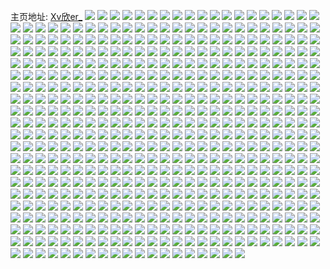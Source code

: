 主页地址: [Xv欣er_](https://weibo.com/u/5417536662) 
![](https://wx4.sinaimg.cn/mw2000/005UDqLAly1h9nakhay60j31mj261u0x.jpg) 
![](https://wx4.sinaimg.cn/mw2000/005UDqLAly1h9nakgw0pwj31mw26ju0x.jpg) 
![](https://wx4.sinaimg.cn/mw2000/005UDqLAly1h9nakhs668j31h81yz7wh.jpg) 
![](https://wx4.sinaimg.cn/mw2000/005UDqLAly1h9nakgdyyhj31ws2jq4qq.jpg) 
![](https://wx4.sinaimg.cn/mw2000/005UDqLAly1h9nakirjfij31wf2j8b29.jpg) 
![](https://wx4.sinaimg.cn/mw2000/005UDqLAly1h9nakidl4nj30iw0p60wn.jpg) 
![](https://wx4.sinaimg.cn/mw2000/005UDqLAly1h9nallwv9gj30wn17jwrw.jpg) 
![](https://wx4.sinaimg.cn/mw2000/005UDqLAly1h9nalmfv4bj32c03404qp.jpg) 
![](https://wx4.sinaimg.cn/mw2000/005UDqLAly1h9ikmwb78pj30sg16kzvl.jpg) 
![](https://wx4.sinaimg.cn/mw2000/005UDqLAly1h9ikmwiplij30sg16mqea.jpg) 
![](https://wx4.sinaimg.cn/mw2000/005UDqLAly1h9ikmxla92j30zc1dhdtv.jpg) 
![](https://wx4.sinaimg.cn/mw2000/005UDqLAly1h9ikmwsjtzj30v71au141.jpg) 
![](https://wx4.sinaimg.cn/mw2000/005UDqLAly1h9iknanncyj32c02xe4qq.jpg) 
![](https://wx4.sinaimg.cn/mw2000/005UDqLAly1h9ikmyz746j31zc2n4qv6.jpg) 
![](https://wx4.sinaimg.cn/mw2000/005UDqLAly1h9ikmzfeffj319p0zk7c8.jpg) 
![](https://wx4.sinaimg.cn/mw2000/005UDqLAly1h9ikn9tvjnj32c02u37wi.jpg) 
![](https://wx4.sinaimg.cn/mw2000/005UDqLAly1h9iknvyp1dj32c02r1x6q.jpg) 
![](https://wx4.sinaimg.cn/mw2000/005UDqLAly1h94oju312pj30u0140wma.jpg) 
![](https://wx4.sinaimg.cn/mw2000/005UDqLAly1h94ojua7zrj30u0140tgr.jpg) 
![](https://wx4.sinaimg.cn/mw2000/005UDqLAly1h94ojugwmlj30u01404c9.jpg) 
![](https://wx4.sinaimg.cn/mw2000/005UDqLAly1h94ojuw8buj30u014047d.jpg) 
![](https://wx4.sinaimg.cn/mw2000/005UDqLAly1h94ojuns0cj30u01407ce.jpg) 
![](https://wx4.sinaimg.cn/mw2000/005UDqLAly1h94ojtu86gj30u0140thk.jpg) 
![](https://wx4.sinaimg.cn/mw2000/005UDqLAly1h94ojvbhjgj30u0140wpn.jpg) 
![](https://wx4.sinaimg.cn/mw2000/005UDqLAly1h94ojvjtzij30u0122dr8.jpg) 
![](https://wx4.sinaimg.cn/mw2000/005UDqLAly1h94ojv2yjdj30u01407fe.jpg) 
![](https://wx4.sinaimg.cn/mw2000/005UDqLAly1h8s4g9uyu8j322r2ronpd.jpg) 
![](https://wx4.sinaimg.cn/mw2000/005UDqLAly1h8s4gh7cbfj32c0340qv5.jpg) 
![](https://wx4.sinaimg.cn/mw2000/005UDqLAly1h8s4gitttdj31tr2fphdt.jpg) 
![](https://wx4.sinaimg.cn/mw2000/005UDqLAly1h8s4g7m99yj32c0340kjl.jpg) 
![](https://wx4.sinaimg.cn/mw2000/005UDqLAly1h8s4gjqvesj31lp24ye81.jpg) 
![](https://wx4.sinaimg.cn/mw2000/005UDqLAly1h8s4gqisp0j32782r4x6p.jpg) 
![](https://wx4.sinaimg.cn/mw2000/005UDqLAly1h8s4gl3sz1j320p2oxu0x.jpg) 
![](https://wx4.sinaimg.cn/mw2000/005UDqLAly1h8s4gpluh4j32dc35snpf.jpg) 
![](https://wx4.sinaimg.cn/mw2000/005UDqLAly1h8s4gr9dxwj32c0340npd.jpg) 
![](https://wx4.sinaimg.cn/mw2000/005UDqLAly1h8pkuna73dj31ix218b29.jpg) 
![](https://wx4.sinaimg.cn/mw2000/005UDqLAly1h8pkuo4qjgj31mr26chdt.jpg) 
![](https://wx4.sinaimg.cn/mw2000/005UDqLAly1h8pkup0chwj31jd21te81.jpg) 
![](https://wx4.sinaimg.cn/mw2000/005UDqLAly1h8pkuqcqiaj322c2r4b2b.jpg) 
![](https://wx4.sinaimg.cn/mw2000/005UDqLAly1h8pkur1to6j31vv2ihnpd.jpg) 
![](https://wx4.sinaimg.cn/mw2000/005UDqLAly1h8pkut1ir8j31xu2l4hdt.jpg) 
![](https://wx4.sinaimg.cn/mw2000/005UDqLAly1h8pkurd4a2j30sg0sggov.jpg) 
![](https://wx4.sinaimg.cn/mw2000/005UDqLAly1h8pkus590hj32c02c0hdu.jpg) 
![](https://wx4.sinaimg.cn/mw2000/005UDqLAly1h8pkumk3y8j31i7209b29.jpg) 
![](https://wx4.sinaimg.cn/mw2000/005UDqLAly1h8mb500ii4j32c033zb2a.jpg) 
![](https://wx4.sinaimg.cn/mw2000/005UDqLAly1h8mb54ekzrj315l1jfe3a.jpg) 
![](https://wx4.sinaimg.cn/mw2000/005UDqLAly1h8mb4ywvt5j316z1lbniy.jpg) 
![](https://wx4.sinaimg.cn/mw2000/005UDqLAly1h8mb50whj6j31iw217hdu.jpg) 
![](https://wx4.sinaimg.cn/mw2000/005UDqLAly1h8mb5407ynj30uh14ngzy.jpg) 
![](https://wx4.sinaimg.cn/mw2000/005UDqLAly1h8mb5ge5u6j30rz11bn96.jpg) 
![](https://wx4.sinaimg.cn/mw2000/005UDqLAly1h8k06cszsij31o1282hdt.jpg) 
![](https://wx4.sinaimg.cn/mw2000/005UDqLAly1h8k06dhgaej31pr2adhdt.jpg) 
![](https://wx4.sinaimg.cn/mw2000/005UDqLAly1h8k06duo7lj310y1daasv.jpg) 
![](https://wx4.sinaimg.cn/mw2000/005UDqLAly1h8k06ejwnnj32c0340b2a.jpg) 
![](https://wx4.sinaimg.cn/mw2000/005UDqLAly1h8k06fdv3uj322i2rcu0y.jpg) 
![](https://wx4.sinaimg.cn/mw2000/005UDqLAly1h8k074hyawj32c03407wi.jpg) 
![](https://wx4.sinaimg.cn/mw2000/005UDqLAly1h8e3jfher2j31mt26eb29.jpg) 
![](https://wx4.sinaimg.cn/mw2000/005UDqLAly1h8e3jg4gsej31oz29a7wh.jpg) 
![](https://wx4.sinaimg.cn/mw2000/005UDqLAly1h8e3jgn0a8j31bo1rjtye.jpg) 
![](https://wx4.sinaimg.cn/mw2000/005UDqLAly1h8e3jhby8zj32c03407wi.jpg) 
![](https://wx4.sinaimg.cn/mw2000/005UDqLAly1h8e3je3jsuj32c02uakjm.jpg) 
![](https://wx4.sinaimg.cn/mw2000/005UDqLAly1h8e3jhyi8rj31pt2af4qp.jpg) 
![](https://wx4.sinaimg.cn/mw2000/005UDqLAly1h8e3jinyerj32c0340e82.jpg) 
![](https://wx4.sinaimg.cn/mw2000/005UDqLAly1h8e3jjpwqyj31in20v4qp.jpg) 
![](https://wx4.sinaimg.cn/mw2000/005UDqLAly1h8e3jkiozvj32ag1pu7wh.jpg) 
![](https://wx4.sinaimg.cn/mw2000/005UDqLAly1h89fvbsk9vj320u2p4b2a.jpg) 
![](https://wx4.sinaimg.cn/mw2000/005UDqLAly1h89fvd0mn3j325c2v4e82.jpg) 
![](https://wx4.sinaimg.cn/mw2000/005UDqLAly1h89fvdu0ysj32c0340kjm.jpg) 
![](https://wx4.sinaimg.cn/mw2000/005UDqLAly1h89fvf5dt6j32c0340npf.jpg) 
![](https://wx4.sinaimg.cn/mw2000/005UDqLAly1h89fvfrwvej31he1z77wh.jpg) 
![](https://wx4.sinaimg.cn/mw2000/005UDqLAly1h89fvg7p3mj31oq28zx0e.jpg) 
![](https://wx4.sinaimg.cn/mw2000/005UDqLAly1h89fvgp29nj31kf238e81.jpg) 
![](https://wx4.sinaimg.cn/mw2000/005UDqLAly1h89fvhepr6j31c71s91kx.jpg) 
![](https://wx4.sinaimg.cn/mw2000/005UDqLAly1h89fvatd6aj31sr2ec4qp.jpg) 
![](https://wx4.sinaimg.cn/mw2000/005UDqLAly1h8790me1erj31qw2buu0x.jpg) 
![](https://wx4.sinaimg.cn/mw2000/005UDqLAly1h8790pbyrjj31o4285qv5.jpg) 
![](https://wx4.sinaimg.cn/mw2000/005UDqLAly1h8790s5twmj31z72mxe81.jpg) 
![](https://wx4.sinaimg.cn/mw2000/005UDqLAly1h8790sh5nmj30sg0sgjyg.jpg) 
![](https://wx4.sinaimg.cn/mw2000/005UDqLAly1h8790j2qhcj31pk2a3e81.jpg) 
![](https://wx4.sinaimg.cn/mw2000/005UDqLAly1h8790u90grj32c0340e82.jpg) 
![](https://wx4.sinaimg.cn/mw2000/005UDqLAly1h8791klqdwj30tu13u7g4.jpg) 
![](https://wx4.sinaimg.cn/mw2000/005UDqLAly1h8790ta82gj32c03404qq.jpg) 
![](https://wx4.sinaimg.cn/mw2000/005UDqLAly1h8790vwycjj32c0340npd.jpg) 
![](https://wx4.sinaimg.cn/mw2000/005UDqLAly1h83p2ej8ioj31jd21ue81.jpg) 
![](https://wx4.sinaimg.cn/mw2000/005UDqLAly1h83p2fn2ugj31ny27ynpd.jpg) 
![](https://wx4.sinaimg.cn/mw2000/005UDqLAly1h83p2jzwl9j32c03404qr.jpg) 
![](https://wx4.sinaimg.cn/mw2000/005UDqLAly1h83p2cvmclj32c03407wj.jpg) 
![](https://wx4.sinaimg.cn/mw2000/005UDqLAly1h83p2g7blij317q1mcqqm.jpg) 
![](https://wx4.sinaimg.cn/mw2000/005UDqLAly1h83p2gup0mj320h2on1ky.jpg) 
![](https://wx4.sinaimg.cn/mw2000/005UDqLAly1h83p2le8ycj31g21xf4qp.jpg) 
![](https://wx4.sinaimg.cn/mw2000/005UDqLAly1h83p2m4vt9j32c0340u0x.jpg) 
![](https://wx4.sinaimg.cn/mw2000/005UDqLAly1h83p2nyec4j32c03401l0.jpg) 
![](https://wx4.sinaimg.cn/mw2000/005UDqLAly1h82h657jpuj31yo2m9qv5.jpg) 
![](https://wx4.sinaimg.cn/mw2000/005UDqLAly1h82h6688jfj31q82azqv5.jpg) 
![](https://wx4.sinaimg.cn/mw2000/005UDqLAly1h82h678ix6j32c0340b2b.jpg) 
![](https://wx4.sinaimg.cn/mw2000/005UDqLAly1h82h67x3s8j31ap1qa7vs.jpg) 
![](https://wx4.sinaimg.cn/mw2000/005UDqLAly1h82h69a64wj31bw1ru4qp.jpg) 
![](https://wx4.sinaimg.cn/mw2000/005UDqLAly1h82h68afwaj318x1nvdyn.jpg) 
![](https://wx4.sinaimg.cn/mw2000/005UDqLAly1h82h68qvwtj31ig20l7wh.jpg) 
![](https://wx4.sinaimg.cn/mw2000/005UDqLAly1h82h6493f8j31em1vhx24.jpg) 
![](https://wx4.sinaimg.cn/mw2000/005UDqLAly1h82h69sx07j31jg21y1kx.jpg) 
![](https://wx4.sinaimg.cn/mw2000/005UDqLAly1h82415o28ij32c0340hdz.jpg) 
![](https://wx4.sinaimg.cn/mw2000/005UDqLAly1h824138zqhj32c0340u12.jpg) 
![](https://wx4.sinaimg.cn/mw2000/005UDqLAly1h82417p63ej32c0340hdx.jpg) 
![](https://wx4.sinaimg.cn/mw2000/005UDqLAly1h81ej3w8ttj317q1mc4kz.jpg) 
![](https://wx4.sinaimg.cn/mw2000/005UDqLAly1h81ej5d9p1j30n00uoq66.jpg) 
![](https://wx4.sinaimg.cn/mw2000/005UDqLAly1h81ej4z799j31n226qnpd.jpg) 
![](https://wx4.sinaimg.cn/mw2000/005UDqLAly1h81ej5mtqgj30jq0qawij.jpg) 
![](https://wx4.sinaimg.cn/mw2000/005UDqLAly1h81ej3dvo7j31h41yu1jl.jpg) 
![](https://wx4.sinaimg.cn/mw2000/005UDqLAly1h81ejj7in7j32c0340x6q.jpg) 
![](https://wx4.sinaimg.cn/mw2000/005UDqLAly1h81ej5tsr3j30lf0w577o.jpg) 
![](https://wx4.sinaimg.cn/mw2000/005UDqLAly1h81ej6t3z0j327h27h4qp.jpg) 
![](https://wx4.sinaimg.cn/mw2000/005UDqLAly1h81ejjv7gdj30lb0sfn32.jpg) 
![](https://wx4.sinaimg.cn/mw2000/005UDqLAly1h7mbffokezj32c0340u0y.jpg) 
![](https://wx4.sinaimg.cn/mw2000/005UDqLAly1h7mbfhugadj32c0340u0y.jpg) 
![](https://wx4.sinaimg.cn/mw2000/005UDqLAly1h7mbfjyt85j32c0340u0y.jpg) 
![](https://wx4.sinaimg.cn/mw2000/005UDqLAly1h7mbfkhiv3j30sg1bztvm.jpg) 
![](https://wx4.sinaimg.cn/mw2000/005UDqLAly1h7mbfl8regj32c0340npe.jpg) 
![](https://wx4.sinaimg.cn/mw2000/005UDqLAly1h7mbfluayxj31sc2dse81.jpg) 
![](https://wx4.sinaimg.cn/mw2000/005UDqLAly1h7mbfmud7uj32c03404qr.jpg) 
![](https://wx4.sinaimg.cn/mw2000/005UDqLAly1h7mbfnjxpdj317r1mcqpa.jpg) 
![](https://wx4.sinaimg.cn/mw2000/005UDqLAly1h7mbfq8qk5j32c0340qv6.jpg) 
![](https://wx4.sinaimg.cn/mw2000/005UDqLAly1h7mbfdgzrxj321r2qcu0x.jpg) 
![](https://wx4.sinaimg.cn/mw2000/005UDqLAly1h7fdzu4cz9j30lc0sgq3q.jpg) 
![](https://wx4.sinaimg.cn/mw2000/005UDqLAly1h7fdzuehiwj30jf0t5gr8.jpg) 
![](https://wx4.sinaimg.cn/mw2000/005UDqLAly1h7fdzwwpu0j31751ljh8p.jpg) 
![](https://wx4.sinaimg.cn/mw2000/005UDqLAly1h7fdzxgdgij31t42eu7wh.jpg) 
![](https://wx4.sinaimg.cn/mw2000/005UDqLAly1h7fdzyue97j31dq1ub7wh.jpg) 
![](https://wx4.sinaimg.cn/mw2000/005UDqLAly1h7fdzv6gmzj31pb29r4qq.jpg) 
![](https://wx4.sinaimg.cn/mw2000/005UDqLAly1h7fdzwbldrj32c0340kjm.jpg) 
![](https://wx4.sinaimg.cn/mw2000/005UDqLAly1h7fdzy90zgj31d31thqv5.jpg) 
![](https://wx4.sinaimg.cn/mw2000/005UDqLAly1h7fdztg43ij31f91wchdt.jpg) 
![](https://wx4.sinaimg.cn/mw2000/005UDqLAly1h7buudhepkj32172pl4qr.jpg) 
![](https://wx4.sinaimg.cn/mw2000/005UDqLAly1h7buuf8veoj31y02ld1kz.jpg) 
![](https://wx4.sinaimg.cn/mw2000/005UDqLAly1h7buuaggawj31xq2kye82.jpg) 
![](https://wx4.sinaimg.cn/mw2000/005UDqLAly1h7buufx5i9j31if20ke81.jpg) 
![](https://wx4.sinaimg.cn/mw2000/005UDqLAly1h7buujs564j32542uthdw.jpg) 
![](https://wx4.sinaimg.cn/mw2000/005UDqLAly1h7buukzrrpj31rb2cfdvj.jpg) 
![](https://wx4.sinaimg.cn/mw2000/005UDqLAly1h766ntmypqj32422tfh86.jpg) 
![](https://wx4.sinaimg.cn/mw2000/005UDqLAly1h766nwz4ynj322c2r5nhz.jpg) 
![](https://wx4.sinaimg.cn/mw2000/005UDqLAly1h766nyr9hij32672w9npe.jpg) 
![](https://wx4.sinaimg.cn/mw2000/005UDqLAly1h766o01qrij325v2vuu0x.jpg) 
![](https://wx4.sinaimg.cn/mw2000/005UDqLAly1h766o35wz4j32c0340gz1.jpg) 
![](https://wx4.sinaimg.cn/mw2000/005UDqLAly1h766o6i2sij32682wakav.jpg) 
![](https://wx4.sinaimg.cn/mw2000/005UDqLAly1h766o9vi07j32c0340161.jpg) 
![](https://wx4.sinaimg.cn/mw2000/005UDqLAly1h766oazw3sj32c03401kz.jpg) 
![](https://wx4.sinaimg.cn/mw2000/005UDqLAly1h766nqsbvcj31za2n2e82.jpg) 
![](https://wx4.sinaimg.cn/mw2000/005UDqLAly1h766obvziuj320a2oeqv5.jpg) 
![](https://wx4.sinaimg.cn/mw2000/005UDqLAly1h73vg7hstnj323q2sz4qq.jpg) 
![](https://wx4.sinaimg.cn/mw2000/005UDqLAly1h73vg8iv3ij31tv2qtdpq.jpg) 
![](https://wx4.sinaimg.cn/mw2000/005UDqLAly1h73vga86ykj31p729lx6p.jpg) 
![](https://wx4.sinaimg.cn/mw2000/005UDqLAly1h73vgb53xlj32122pex6q.jpg) 
![](https://wx4.sinaimg.cn/mw2000/005UDqLAly1h73vg601edj32c0340qv6.jpg) 
![](https://wx4.sinaimg.cn/mw2000/005UDqLAly1h73vgcbxi8j32c0340hdv.jpg) 
![](https://wx4.sinaimg.cn/mw2000/005UDqLAly1h73vgdgft4j32382sbhdu.jpg) 
![](https://wx4.sinaimg.cn/mw2000/005UDqLAly1h73vgf8q78j31oa28ex6p.jpg) 
![](https://wx4.sinaimg.cn/mw2000/005UDqLAly1h73vggqox1j32c0340qv7.jpg) 
![](https://wx4.sinaimg.cn/mw2000/005UDqLAly1h70geckz8fj324m2u5qv6.jpg) 
![](https://wx4.sinaimg.cn/mw2000/005UDqLAly1h70ged0t7oj30px0ykq9x.jpg) 
![](https://wx4.sinaimg.cn/mw2000/005UDqLAly1h70gedhripj32422tfnpd.jpg) 
![](https://wx4.sinaimg.cn/mw2000/005UDqLAly1h70gefhh4aj31p229faim.jpg) 
![](https://wx4.sinaimg.cn/mw2000/005UDqLAly1h70gegdw1ej32c0340kjl.jpg) 
![](https://wx4.sinaimg.cn/mw2000/005UDqLAly1h70geaeagkj310b1cenhk.jpg) 
![](https://wx4.sinaimg.cn/mw2000/005UDqLAly1h70gehhs2kj31gb1xrgpw.jpg) 
![](https://wx4.sinaimg.cn/mw2000/005UDqLAly1h70geis1afj31oo28wtgo.jpg) 
![](https://wx4.sinaimg.cn/mw2000/005UDqLAly1h70giheq80j31p129db29.jpg) 
![](https://wx4.sinaimg.cn/mw2000/005UDqLAly1h6xriu6odqj31sc2dstes.jpg) 
![](https://wx4.sinaimg.cn/mw2000/005UDqLAly1h6xrixi6p8j31sc2dsx6p.jpg) 
![](https://wx4.sinaimg.cn/mw2000/005UDqLAly1h6xriqllzwj31uz2hbnpd.jpg) 
![](https://wx4.sinaimg.cn/mw2000/005UDqLAly1h6xriykmicj32c0340x6p.jpg) 
![](https://wx4.sinaimg.cn/mw2000/005UDqLAly1h6xrizplyhj32c03404qq.jpg) 
![](https://wx4.sinaimg.cn/mw2000/005UDqLAly1h6xrj0vu7aj32c03407wi.jpg) 
![](https://wx4.sinaimg.cn/mw2000/005UDqLAly1h6xrj2404cj31yj2m1x6p.jpg) 
![](https://wx4.sinaimg.cn/mw2000/005UDqLAly1h6xrj2w9i1j30n00uo3zq.jpg) 
![](https://wx4.sinaimg.cn/mw2000/005UDqLAly1h6xrj39ac7j30m50tjn35.jpg) 
![](https://wx4.sinaimg.cn/mw2000/005UDqLAly1h6we6l0ed2j31fa24zx6m.jpg) 
![](https://wx4.sinaimg.cn/mw2000/005UDqLAly1h6we6m82mxj326t2x2x6p.jpg) 
![](https://wx4.sinaimg.cn/mw2000/005UDqLAly1h6we6lqqk7j31ok28rqaa.jpg) 
![](https://wx4.sinaimg.cn/mw2000/005UDqLAly1h6we6kgsadj30m70tl75t.jpg) 
![](https://wx4.sinaimg.cn/mw2000/005UDqLAly1h6we6r8qjaj31za2n14qq.jpg) 
![](https://wx4.sinaimg.cn/mw2000/005UDqLAly1h6we6o630cj31lt253jyn.jpg) 
![](https://wx4.sinaimg.cn/mw2000/005UDqLAly1h6we6qov6bj31gs1yee81.jpg) 
![](https://wx4.sinaimg.cn/mw2000/005UDqLAly1h6we6rpt4vj30lc0sg47z.jpg) 
![](https://wx4.sinaimg.cn/mw2000/005UDqLAly1h6we6towpvj31ju22gb29.jpg) 
![](https://wx4.sinaimg.cn/mw2000/005UDqLAly1h6we6s8nvvj31nh27akjl.jpg) 
![](https://wx4.sinaimg.cn/mw2000/005UDqLAly1h6sb0r4tqgj31hb1z27wh.jpg) 
![](https://wx4.sinaimg.cn/mw2000/005UDqLAly1h6sb0oz4ooj31ny27xx6p.jpg) 
![](https://wx4.sinaimg.cn/mw2000/005UDqLAly1h6sb0rdkdgj30fs0l2wf6.jpg) 
![](https://wx4.sinaimg.cn/mw2000/005UDqLAly1h6sb1dmt9wj32c034048m.jpg) 
![](https://wx4.sinaimg.cn/mw2000/005UDqLAly1h6sb1e70h9j31tb2f3kjl.jpg) 
![](https://wx4.sinaimg.cn/mw2000/005UDqLAly1h6sb1ekyp6j30lc0sgafe.jpg) 
![](https://wx4.sinaimg.cn/mw2000/005UDqLAly1h6sb1bq1rvj31ur208qv5.jpg) 
![](https://wx4.sinaimg.cn/mw2000/005UDqLAly1h6sb1wbik0j324t2gax6p.jpg) 
![](https://wx4.sinaimg.cn/mw2000/005UDqLAly1h6sb23sa8xj31l724944u.jpg) 
![](https://wx4.sinaimg.cn/mw2000/005UDqLAly1h6qw4mxgsbj31o2282ah3.jpg) 
![](https://wx4.sinaimg.cn/mw2000/005UDqLAly1h6qw4m8d2jj31o0280102.jpg) 
![](https://wx4.sinaimg.cn/mw2000/005UDqLAly1h6qw4n7cvgj30mz0uoaho.jpg) 
![](https://wx4.sinaimg.cn/mw2000/005UDqLAly1h6qw4ntqoyj31m725lqv5.jpg) 
![](https://wx4.sinaimg.cn/mw2000/005UDqLAly1h6qw4oquinj31on28u4qq.jpg) 
![](https://wx4.sinaimg.cn/mw2000/005UDqLAly1h6qw4ph5ucj32c0340e82.jpg) 
![](https://wx4.sinaimg.cn/mw2000/005UDqLAly1h6qw4qxs9aj31x82kagrj.jpg) 
![](https://wx4.sinaimg.cn/mw2000/005UDqLAly1h6qw4s9rhpj32c03404qs.jpg) 
![](https://wx4.sinaimg.cn/mw2000/005UDqLAly1h6qw4tkfngj32c0340qv6.jpg) 
![](https://wx4.sinaimg.cn/mw2000/005UDqLAly1h6ovyb95bzj32c0340qv5.jpg) 
![](https://wx4.sinaimg.cn/mw2000/005UDqLAly1h6ovyamuamj32c0340qv5.jpg) 
![](https://wx4.sinaimg.cn/mw2000/005UDqLAly1h6ovybrvgxj317b1lrk9q.jpg) 
![](https://wx4.sinaimg.cn/mw2000/005UDqLAly1h6ovycdw3gj318j1ne4h7.jpg) 
![](https://wx4.sinaimg.cn/mw2000/005UDqLAly1h6ovyd6dr4j320j2oqnpe.jpg) 
![](https://wx4.sinaimg.cn/mw2000/005UDqLAly1h6ovydqvguj31jf21w1kx.jpg) 
![](https://wx4.sinaimg.cn/mw2000/005UDqLAly1h6ovyed3m8j31xz2lc4qq.jpg) 
![](https://wx4.sinaimg.cn/mw2000/005UDqLAly1h6ovyfgnvqj324o2u7hdu.jpg) 
![](https://wx4.sinaimg.cn/mw2000/005UDqLAly1h6ovygfveej31yo2m8hdu.jpg) 
![](https://wx4.sinaimg.cn/mw2000/005UDqLAly1h6ovyhm7uvj31ol28tqv5.jpg) 
![](https://wx4.sinaimg.cn/mw2000/005UDqLAly1h6ovyicf0vj31x42k6x6p.jpg) 
![](https://wx4.sinaimg.cn/mw2000/005UDqLAly1h6k7re8ig2j31ne277npd.jpg) 
![](https://wx4.sinaimg.cn/mw2000/005UDqLAly1h6k7rfdgpij31jn226b29.jpg) 
![](https://wx4.sinaimg.cn/mw2000/005UDqLAly1h6k7rfs6zxj31aj1q14hs.jpg) 
![](https://wx4.sinaimg.cn/mw2000/005UDqLAly1h6k7rg5oclj31ka230b29.jpg) 
![](https://wx4.sinaimg.cn/mw2000/005UDqLAly1h6k7rh14zpj31xv2l6qv6.jpg) 
![](https://wx4.sinaimg.cn/mw2000/005UDqLAly1h6k7rhzy1hj32c033z7wi.jpg) 
![](https://wx4.sinaimg.cn/mw2000/005UDqLAly1h6k7rj12t4j32c03407wi.jpg) 
![](https://wx4.sinaimg.cn/mw2000/005UDqLAly1h6k7rcked1j32c0340u0z.jpg) 
![](https://wx4.sinaimg.cn/mw2000/005UDqLAly1h6k7rk0l10j317r1mcb29.jpg) 
![](https://wx4.sinaimg.cn/mw2000/005UDqLAly1h6j6wsu8p0j30yc22cmzy.jpg) 
![](https://wx4.sinaimg.cn/mw2000/005UDqLAly1h6j6ws3c7dj30v91vojsj.jpg) 
![](https://wx4.sinaimg.cn/mw2000/005UDqLAly1h6j6wtrqpqj30v91vo10g.jpg) 
![](https://wx4.sinaimg.cn/mw2000/005UDqLAly1h6j6wuel23j30v91votaz.jpg) 
![](https://wx4.sinaimg.cn/mw2000/005UDqLAly1h6im2kia88j31g4268kjl.jpg) 
![](https://wx4.sinaimg.cn/mw2000/005UDqLAly1h6im2lik5yj31f924xqa1.jpg) 
![](https://wx4.sinaimg.cn/mw2000/005UDqLAly1h6im2m803vj32c02c0npe.jpg) 
![](https://wx4.sinaimg.cn/mw2000/005UDqLAly1h6im2mym2dj32c02c04qq.jpg) 
![](https://wx4.sinaimg.cn/mw2000/005UDqLAly1h6im2psxmzj327j27jx6q.jpg) 
![](https://wx4.sinaimg.cn/mw2000/005UDqLAly1h6im47fdhrj30zc1b40ux.jpg) 
![](https://wx4.sinaimg.cn/mw2000/005UDqLAly1h6im46wci0j30wf178taw.jpg) 
![](https://wx4.sinaimg.cn/mw2000/005UDqLAly1h6im4vo18jj328a28aqv5.jpg) 
![](https://wx4.sinaimg.cn/mw2000/005UDqLAly1h6im4w8rrpj30zy0zyk65.jpg) 
![](https://wx4.sinaimg.cn/mw2000/005UDqLAly1h5d0m6upcjj31lb24f7wh.jpg) 
![](https://wx4.sinaimg.cn/mw2000/005UDqLAly1h5d0m7g40xj31in20v4qp.jpg) 
![](https://wx4.sinaimg.cn/mw2000/005UDqLAly1h5d0m7z45fj31p029cb29.jpg) 
![](https://wx4.sinaimg.cn/mw2000/005UDqLAly1h5d0m6a9cvj31fv1x6noa.jpg) 
![](https://wx4.sinaimg.cn/mw2000/005UDqLAly1h4w55i8q2gj31dp2ge1kx.jpg) 
![](https://wx4.sinaimg.cn/mw2000/005UDqLAly1h4w55iochvj319u29j1hr.jpg) 
![](https://wx4.sinaimg.cn/mw2000/005UDqLAly1h4w55k393pj32c0340b2a.jpg) 
![](https://wx4.sinaimg.cn/mw2000/005UDqLAly1h4w55hp368j32c0340qv5.jpg) 
![](https://wx4.sinaimg.cn/mw2000/005UDqLAly1h4w55lzdigj31b42bs1kx.jpg) 
![](https://wx4.sinaimg.cn/mw2000/005UDqLAly1h4w55mzpq9j325m2vhnpd.jpg) 
![](https://wx4.sinaimg.cn/mw2000/005UDqLAly1h4w55q2v8dj32c0340u0x.jpg) 
![](https://wx4.sinaimg.cn/mw2000/005UDqLAly1h4w55rf302j31651k71cc.jpg) 
![](https://wx4.sinaimg.cn/mw2000/005UDqLAly1h4w55sb0rvj31851muamt.jpg) 
![](https://wx4.sinaimg.cn/mw2000/005UDqLAly1h4sjrg8jmzj32c02c0e82.jpg) 
![](https://wx4.sinaimg.cn/mw2000/005UDqLAly1h4sjswwws5j30oa0sgwkb.jpg) 
![](https://wx4.sinaimg.cn/mw2000/005UDqLAly1h4rci2r1erj31ri2na4qr.jpg) 
![](https://wx4.sinaimg.cn/mw2000/005UDqLAly1h4rci031pqj32c0340hdv.jpg) 
![](https://wx4.sinaimg.cn/mw2000/005UDqLAly1h4rci3h6kaj31h627rnpd.jpg) 
![](https://wx4.sinaimg.cn/mw2000/005UDqLAly1h4rci4gbj6j31k92ceu0x.jpg) 
![](https://wx4.sinaimg.cn/mw2000/005UDqLAly1h4rci5bwxnj31r52mqhdu.jpg) 
![](https://wx4.sinaimg.cn/mw2000/005UDqLAly1h4rci8or0lj31s035sqv7.jpg) 
![](https://wx4.sinaimg.cn/mw2000/005UDqLAly1h4rci9xk70j32c0340hdu.jpg) 
![](https://wx4.sinaimg.cn/mw2000/005UDqLAly1h4rcjtd6d4j322z2rynpd.jpg) 
![](https://wx4.sinaimg.cn/mw2000/005UDqLAly1h4rcjtx9o4j31r02mih8z.jpg) 
![](https://wx4.sinaimg.cn/mw2000/005UDqLAly1h4ffmgip4jj32bz3401ky.jpg) 
![](https://wx4.sinaimg.cn/mw2000/005UDqLAly1h4ffmkvxajj326a2we4qq.jpg) 
![](https://wx4.sinaimg.cn/mw2000/005UDqLAly1h4ffmn4fudj31sc2dsb2a.jpg) 
![](https://wx4.sinaimg.cn/mw2000/005UDqLAly1h4ffmzttpbj32c0340u0y.jpg) 
![](https://wx4.sinaimg.cn/mw2000/005UDqLAly1h4ffn5rc24j32282qz1ky.jpg) 
![](https://wx4.sinaimg.cn/mw2000/005UDqLAly1h4ffna3tlpj31dq1ub1kx.jpg) 
![](https://wx4.sinaimg.cn/mw2000/005UDqLAly1h4ffnb5mjbj32152pjqv5.jpg) 
![](https://wx4.sinaimg.cn/mw2000/005UDqLAly1h4ffnfmrdij32c0340x6r.jpg) 
![](https://wx4.sinaimg.cn/mw2000/005UDqLAly1h4ffngxfhxj32c0340b2a.jpg) 
![](https://wx4.sinaimg.cn/mw2000/005UDqLAly1h4ffnilnoqj32c03404qq.jpg) 
![](https://wx4.sinaimg.cn/mw2000/005UDqLAly1h4ffnjqm63j31bd2c87wh.jpg) 
![](https://wx4.sinaimg.cn/mw2000/005UDqLAly1h46hjhl40lj31y22lfnpd.jpg) 
![](https://wx4.sinaimg.cn/mw2000/005UDqLAly1h46hjiaj4nj32ae31wx6p.jpg) 
![](https://wx4.sinaimg.cn/mw2000/005UDqLAly1h46hjj2cg3j31tu2frhdt.jpg) 
![](https://wx4.sinaimg.cn/mw2000/005UDqLAly1h46hjjp18mj31x32k2b29.jpg) 
![](https://wx4.sinaimg.cn/mw2000/005UDqLAly1h46hjgw064j31t42eu4qp.jpg) 
![](https://wx4.sinaimg.cn/mw2000/005UDqLAly1h46hjk2wg6j30u01407ea.jpg) 
![](https://wx4.sinaimg.cn/mw2000/005UDqLAly1h3rsm0j30uj325k2vfkjl.jpg) 
![](https://wx4.sinaimg.cn/mw2000/005UDqLAly1h3rsm3hu55j329830anpd.jpg) 
![](https://wx4.sinaimg.cn/mw2000/005UDqLAly1h3rsm4g6vhj30mz0undnh.jpg) 
![](https://wx4.sinaimg.cn/mw2000/005UDqLAly1h3rsm5wiu2j32c0340kjm.jpg) 
![](https://wx4.sinaimg.cn/mw2000/005UDqLAly1h3rsm7dcnrj32c0340x6r.jpg) 
![](https://wx4.sinaimg.cn/mw2000/005UDqLAly1h3rsm9jrdyj31sc2dskjl.jpg) 
![](https://wx4.sinaimg.cn/mw2000/005UDqLAly1h3rsn1eta3j31nc2h0e81.jpg) 
![](https://wx4.sinaimg.cn/mw2000/005UDqLAly1h3rsn2rryjj32c0340hdu.jpg) 
![](https://wx4.sinaimg.cn/mw2000/005UDqLAly1h3rsn4esalj32c0340b2d.jpg) 
![](https://wx4.sinaimg.cn/mw2000/005UDqLAly1h3rsn6gapkj32742xi7wj.jpg) 
![](https://wx4.sinaimg.cn/mw2000/005UDqLAly1h3rsn74y6lj32c02c0b29.jpg) 
![](https://wx4.sinaimg.cn/mw2000/005UDqLAly1h3rsn87cyhj32c02c04qq.jpg) 
![](https://wx4.sinaimg.cn/mw2000/005UDqLAly1h3rsn98l46j32c02c0qv5.jpg) 
![](https://wx4.sinaimg.cn/mw2000/005UDqLAly1h3rsnq5x51j3279279u0h.jpg) 
![](https://wx4.sinaimg.cn/mw2000/005UDqLAly1h2phiyfhoej30u014011v.jpg) 
![](https://wx4.sinaimg.cn/mw2000/005UDqLAly1h2adrmzczqj321b2ptx6p.jpg) 
![](https://wx4.sinaimg.cn/mw2000/005UDqLAly1h2adrjyugbj32152pjhdt.jpg) 
![](https://wx4.sinaimg.cn/mw2000/005UDqLAly1h2adrnzho0j30tl0tlq7k.jpg) 
![](https://wx4.sinaimg.cn/mw2000/005UDqLAly1h2adrorayqj31fq1fqn67.jpg) 
![](https://wx4.sinaimg.cn/mw2000/005UDqLAly1h294sl65faj31gw1yj4mv.jpg) 
![](https://wx4.sinaimg.cn/mw2000/005UDqLAly1h294swyye0j33402c0hdv.jpg) 
![](https://wx4.sinaimg.cn/mw2000/005UDqLAly1h294syjmkkj31xh2kne81.jpg) 
![](https://wx4.sinaimg.cn/mw2000/005UDqLAly1h294t0dummj32c03407wi.jpg) 
![](https://wx4.sinaimg.cn/mw2000/005UDqLAly1h294t1wgdoj32c0340u0x.jpg) 
![](https://wx4.sinaimg.cn/mw2000/005UDqLAly1h294t3hmq5j32c03401ky.jpg) 
![](https://wx4.sinaimg.cn/mw2000/005UDqLAly1h294t4h398j31ju22ehbh.jpg) 
![](https://wx4.sinaimg.cn/mw2000/005UDqLAly1h294t5j5iyj31nr27o4qp.jpg) 
![](https://wx4.sinaimg.cn/mw2000/005UDqLAly1h294td7ywtj327u2ygx6p.jpg) 
![](https://wx4.sinaimg.cn/mw2000/005UDqLAly1h294tikoctj33402c0hdt.jpg) 
![](https://wx4.sinaimg.cn/mw2000/005UDqLAly1h1ztf7wtm0j32c0340u0x.jpg) 
![](https://wx4.sinaimg.cn/mw2000/005UDqLAly1h1ztf8m5fij325s2vpkjl.jpg) 
![](https://wx4.sinaimg.cn/mw2000/005UDqLAly1h1ztf9f8ukj32b332sqv5.jpg) 
![](https://wx4.sinaimg.cn/mw2000/005UDqLAly1h1ztf9zlynj32c03401ky.jpg) 
![](https://wx4.sinaimg.cn/mw2000/005UDqLAly1h1ztf6uvxvj32c0340x6p.jpg) 
![](https://wx4.sinaimg.cn/mw2000/005UDqLAly1h1ztfajkflj32c030wkjl.jpg) 
![](https://wx4.sinaimg.cn/mw2000/005UDqLAly1h1ztfb7klij32c0340qv5.jpg) 
![](https://wx4.sinaimg.cn/mw2000/005UDqLAly1h1ztfbved0j30sg1kr4es.jpg) 
![](https://wx4.sinaimg.cn/mw2000/005UDqLAly1h1ztfg2firj323t2t3hdt.jpg) 
![](https://wx4.sinaimg.cn/mw2000/005UDqLAly1h0t6920lnrj31no27kb29.jpg) 
![](https://wx4.sinaimg.cn/mw2000/005UDqLAly1h0t691ild3j31ni27cb29.jpg) 
![](https://wx4.sinaimg.cn/mw2000/005UDqLAly1h0t692j9uaj31k92301kx.jpg) 
![](https://wx4.sinaimg.cn/mw2000/005UDqLAly1h0t693l591j31hu1zs1kx.jpg) 
![](https://wx4.sinaimg.cn/mw2000/005UDqLAly1h0t694b7vwj32c0340qv5.jpg) 
![](https://wx4.sinaimg.cn/mw2000/005UDqLAly1h0t695jcq0j329e30je82.jpg) 
![](https://wx4.sinaimg.cn/mw2000/005UDqLAly1h0t697hm1mj32c0340e81.jpg) 
![](https://wx4.sinaimg.cn/mw2000/005UDqLAly1h0t69chs5gj31bq1zlhdt.jpg) 
![](https://wx4.sinaimg.cn/mw2000/005UDqLAly1h0t69s5xmjj32c02c0e81.jpg) 
![](https://wx4.sinaimg.cn/mw2000/005UDqLAly1h0fj835t32j31j021dqv5.jpg) 
![](https://wx4.sinaimg.cn/mw2000/005UDqLAly1h0fj81ae3yj31es1z4kjl.jpg) 
![](https://wx4.sinaimg.cn/mw2000/005UDqLAly1h0fj83srhqj30sp17ptnx.jpg) 
![](https://wx4.sinaimg.cn/mw2000/005UDqLAly1h0fj857ls8j31cw21chdt.jpg) 
![](https://wx4.sinaimg.cn/mw2000/005UDqLAly1h0fj86e0igj32c0340u0x.jpg) 
![](https://wx4.sinaimg.cn/mw2000/005UDqLAly1h0fj87dg4mj32c0340u0x.jpg) 
![](https://wx4.sinaimg.cn/mw2000/005UDqLAly1h0fj88664gj327n2y7kjl.jpg) 
![](https://wx4.sinaimg.cn/mw2000/005UDqLAly1h0fj89a8dyj32c0340x6p.jpg) 
![](https://wx4.sinaimg.cn/mw2000/005UDqLAly1h0fj89sygaj31lj24p1kx.jpg) 
![](https://wx4.sinaimg.cn/mw2000/005UDqLAly1h0aue3s5mij31ks2sw1ky.jpg) 
![](https://wx4.sinaimg.cn/mw2000/005UDqLAly1h0aue8ne66j31gx27fqv5.jpg) 
![](https://wx4.sinaimg.cn/mw2000/005UDqLAly1h0aue12muoj32c0340kjo.jpg) 
![](https://wx4.sinaimg.cn/mw2000/005UDqLAly1h0aue9x9zdj30ru228kdb.jpg) 
![](https://wx4.sinaimg.cn/mw2000/005UDqLAly1h0aueb0ibjj328z2zzqv5.jpg) 
![](https://wx4.sinaimg.cn/mw2000/005UDqLAly1h0auebz1j1j31ba2c2b29.jpg) 
![](https://wx4.sinaimg.cn/mw2000/005UDqLAly1gz0e426eehj31mi2frhdu.jpg) 
![](https://wx4.sinaimg.cn/mw2000/005UDqLAly1gz0e42y7cdj31dw1ukhdt.jpg) 
![](https://wx4.sinaimg.cn/mw2000/005UDqLAly1gz0e44djg4j31ki23cx6p.jpg) 
![](https://wx4.sinaimg.cn/mw2000/005UDqLAly1gz0e45lxytj31k82cckjm.jpg) 
![](https://wx4.sinaimg.cn/mw2000/005UDqLAly1gz0e40opufj31id27te82.jpg) 
![](https://wx4.sinaimg.cn/mw2000/005UDqLAly1gz0e46qv3lj31mu26h4qq.jpg) 
![](https://wx4.sinaimg.cn/mw2000/005UDqLAly1gz0e47doeaj30pg0pgalj.jpg) 
![](https://wx4.sinaimg.cn/mw2000/005UDqLAly1gz0e49d7z5j31771lvnpd.jpg) 
![](https://wx4.sinaimg.cn/mw2000/005UDqLAly1gz0e4acp9tj31o728a7wi.jpg) 
![](https://wx4.sinaimg.cn/mw2000/005UDqLAly1gz0e4bzoisj314j1i17wh.jpg) 
![](https://wx4.sinaimg.cn/mw2000/005UDqLAly1gyq3jddz7nj30ru1ql1a5.jpg) 
![](https://wx4.sinaimg.cn/mw2000/005UDqLAly1gyq3jdqo0uj30ru12ial6.jpg) 
![](https://wx4.sinaimg.cn/mw2000/005UDqLAly1gyq3jeru5xj33402c0kjn.jpg) 
![](https://wx4.sinaimg.cn/mw2000/005UDqLAly1gyq3jfd2rxj31641k61bz.jpg) 
![](https://wx4.sinaimg.cn/mw2000/005UDqLAly1gy2tcjx06ij31sc2ds1ky.jpg) 
![](https://wx4.sinaimg.cn/mw2000/005UDqLAly1gy2tckhs2pj31le24k7wh.jpg) 
![](https://wx4.sinaimg.cn/mw2000/005UDqLAly1gy2tckyj7dj30w20w2qcl.jpg) 
![](https://wx4.sinaimg.cn/mw2000/005UDqLAly1gy2tciydrbj31sc2dsb2a.jpg) 
![](https://wx4.sinaimg.cn/mw2000/005UDqLAly1gy2tcml5yuj32c0318npe.jpg) 
![](https://wx4.sinaimg.cn/mw2000/005UDqLAly1gy2tctbejuj31i626bu0x.jpg) 
![](https://wx4.sinaimg.cn/mw2000/005UDqLAly1gy2tdlek3nj32582uy7wi.jpg) 
![](https://wx4.sinaimg.cn/mw2000/005UDqLAly1gy2tdjuunhj31ox2964qq.jpg) 
![](https://wx4.sinaimg.cn/mw2000/005UDqLAly1gy2tdmu5mcj31f81wde81.jpg) 
![](https://wx4.sinaimg.cn/mw2000/005UDqLAly1gxp9bv0eaqj323u35shdt.jpg) 
![](https://wx4.sinaimg.cn/mw2000/005UDqLAly1gxp9bwgkwkj323u35skjl.jpg) 
![](https://wx4.sinaimg.cn/mw2000/005UDqLAly1gxp9bxw9v0j323u35sqv5.jpg) 
![](https://wx4.sinaimg.cn/mw2000/005UDqLAly1gxp9c30yqkj323u35sb2a.jpg) 
![](https://wx4.sinaimg.cn/mw2000/005UDqLAly1gxp9d8xyy6j30u013y7ac.jpg) 
![](https://wx4.sinaimg.cn/mw2000/005UDqLAly1gxp9d9k5hzj30u0140wku.jpg) 
![](https://wx4.sinaimg.cn/mw2000/005UDqLAly1gxp9da5rroj30u0190wnn.jpg) 
![](https://wx4.sinaimg.cn/mw2000/005UDqLAly1gxp9dap7t9j31ds0n04b4.jpg) 
![](https://wx4.sinaimg.cn/mw2000/005UDqLAly1gxp9lrums0j30n00me79v.jpg) 
![](https://wx4.sinaimg.cn/mw2000/005UDqLAly1gxltbmb3m2j32c0340e83.jpg) 
![](https://wx4.sinaimg.cn/mw2000/005UDqLAly1gxltbkq4wpj322o33z4qq.jpg) 
![](https://wx4.sinaimg.cn/mw2000/005UDqLAly1gxltbn0mhfj31ih2ovhdt.jpg) 
![](https://wx4.sinaimg.cn/mw2000/005UDqLAly1gxltbossncj31ei1eiqrh.jpg) 
![](https://wx4.sinaimg.cn/mw2000/005UDqLAly1gxltbqypf1j32uj24wx6r.jpg) 
![](https://wx4.sinaimg.cn/mw2000/005UDqLAly1gxltbs3cbuj317r1mc7wh.jpg) 
![](https://wx4.sinaimg.cn/mw2000/005UDqLAly1gxltbsvifej31sc2dskjm.jpg) 
![](https://wx4.sinaimg.cn/mw2000/005UDqLAly1gxltbuiwysj31ls251qv5.jpg) 
![](https://wx4.sinaimg.cn/mw2000/005UDqLAly1gxltcmvf4nj30mz0ckgn7.jpg) 
![](https://wx4.sinaimg.cn/mw2000/005UDqLAly1gwzg8gfnxzj32c0340kjm.jpg) 
![](https://wx4.sinaimg.cn/mw2000/005UDqLAly1gwzg8hx0djj321t2qex6p.jpg) 
![](https://wx4.sinaimg.cn/mw2000/005UDqLAly1gwzg8psyiyj32c0340b2c.jpg) 
![](https://wx4.sinaimg.cn/mw2000/005UDqLAly1gwzg8rual2j329h30m7wj.jpg) 
![](https://wx4.sinaimg.cn/mw2000/005UDqLAly1gwzg8typebj32vs25uqv6.jpg) 
![](https://wx4.sinaimg.cn/mw2000/005UDqLAly1gwzg8xesvmj32ty25knpd.jpg) 
![](https://wx4.sinaimg.cn/mw2000/005UDqLAly1gwzg8yfdpjj31mc17rk47.jpg) 
![](https://wx4.sinaimg.cn/mw2000/005UDqLAly1gwzg8daahkj32c0340b2c.jpg) 
![](https://wx4.sinaimg.cn/mw2000/005UDqLAly1gwzg8zxextj326r2ste82.jpg) 
![](https://wx4.sinaimg.cn/mw2000/005UDqLAly1gwb7ukntgrj31t62pshdt.jpg) 
![](https://wx4.sinaimg.cn/mw2000/005UDqLAly1gwb7ulea8tj316t244auz.jpg) 
![](https://wx4.sinaimg.cn/mw2000/005UDqLAly1gwb7umxg43j32c0340x6p.jpg) 
![](https://wx4.sinaimg.cn/mw2000/005UDqLAly1gwb7up60kuj31sc2ds4qq.jpg) 
![](https://wx4.sinaimg.cn/mw2000/005UDqLAly1gwb7v0vh55j32c0340e87.jpg) 
![](https://wx4.sinaimg.cn/mw2000/005UDqLAly1gwb7v99s83j329x29x7wj.jpg) 
![](https://wx4.sinaimg.cn/mw2000/005UDqLAly1gwb7vcq3laj323n2sukjl.jpg) 
![](https://wx4.sinaimg.cn/mw2000/005UDqLAly1gwb7vk1ulsj31sc2dsb2a.jpg) 
![](https://wx4.sinaimg.cn/mw2000/005UDqLAly1gwb7vqpd2gj32c02c07wi.jpg) 
![](https://wx4.sinaimg.cn/mw2000/005UDqLAly1gwb7vykdyqj32c02c0e82.jpg) 
![](https://wx4.sinaimg.cn/mw2000/005UDqLAly1gwb7w2badij32c0340x6p.jpg) 
![](https://wx4.sinaimg.cn/mw2000/005UDqLAly1gwb7w91pr4j32262qw7wj.jpg) 
![](https://wx4.sinaimg.cn/mw2000/005UDqLAly1gwb7wehmr0j32332s7npd.jpg) 
![](https://wx4.sinaimg.cn/mw2000/005UDqLAly1gw6dzbe2tpj31ib29ib29.jpg) 
![](https://wx4.sinaimg.cn/mw2000/005UDqLAly1gw6dzbtl9oj30u0140dlf.jpg) 
![](https://wx4.sinaimg.cn/mw2000/005UDqLAly1gw6dzcas76j30u01407b9.jpg) 
![](https://wx4.sinaimg.cn/mw2000/005UDqLAly1gw6dzcojg6j30tz0ven1h.jpg) 
![](https://wx4.sinaimg.cn/mw2000/005UDqLAly1gw6dzd4ijlj30u0140tfb.jpg) 
![](https://wx4.sinaimg.cn/mw2000/005UDqLAly1gw6dzen77kj320b30g1ky.jpg) 
![](https://wx4.sinaimg.cn/mw2000/005UDqLAly1gw6dzg6jxtj31nu2htu0x.jpg) 
![](https://wx4.sinaimg.cn/mw2000/005UDqLAly1gw6dzidngqj31mj2fs7wi.jpg) 
![](https://wx4.sinaimg.cn/mw2000/005UDqLAly1gw6dzjn6zfj30n00sw7cb.jpg) 
![](https://wx4.sinaimg.cn/mw2000/005UDqLAly1gw6dzla791j30n00sin63.jpg) 
![](https://wx4.sinaimg.cn/mw2000/005UDqLAly1gw6dzaape8j31vm2i4qv5.jpg) 
![](https://wx4.sinaimg.cn/mw2000/005UDqLAly1gvyvh9rzspj31j029ux6p.jpg) 
![](https://wx4.sinaimg.cn/mw2000/005UDqLAly1gvyvhd6uqmj31hw28w1kz.jpg) 
![](https://wx4.sinaimg.cn/mw2000/005UDqLAly1gvyvhgpgaej31iq2a4x6p.jpg) 
![](https://wx4.sinaimg.cn/mw2000/005UDqLAly1gvyvh6koatj30ml0mldjl.jpg) 
![](https://wx4.sinaimg.cn/mw2000/005UDqLAly1gvpl2jjo7dj30u0190k0v.jpg) 
![](https://wx4.sinaimg.cn/mw2000/005UDqLAly1gvpl2k3s85j60u01907d602.jpg) 
![](https://wx4.sinaimg.cn/mw2000/005UDqLAly1gvpl2lbauvj30u014047p.jpg) 
![](https://wx4.sinaimg.cn/mw2000/005UDqLAly1gvpl2lujc1j60sg0fsdk902.jpg) 
![](https://wx4.sinaimg.cn/mw2000/005UDqLAly1gvpl2ist9zj60u01911b202.jpg) 
![](https://wx4.sinaimg.cn/mw2000/005UDqLAly1gvpl2mu06aj60u00u0n2m02.jpg) 
![](https://wx4.sinaimg.cn/mw2000/005UDqLAly1gvpl2qp282j60u00u0n4702.jpg) 
![](https://wx4.sinaimg.cn/mw2000/005UDqLAly1gvpl2q4qmaj60u0190gw002.jpg) 
![](https://wx4.sinaimg.cn/mw2000/005UDqLAly1gvpl2sg1kwj60u01907gd02.jpg) 
![](https://wx4.sinaimg.cn/mw2000/005UDqLAly1gvjimlh5mkj619p1wl4qp02.jpg) 
![](https://wx4.sinaimg.cn/mw2000/005UDqLAly1gvjimmwz08j61lz25gx6p02.jpg) 
![](https://wx4.sinaimg.cn/mw2000/005UDqLAly1gvjimojp8qj61z12mqu0x02.jpg) 
![](https://wx4.sinaimg.cn/mw2000/005UDqLAly1gvjimq7cy5j60n01ds1kx02.jpg) 
![](https://wx4.sinaimg.cn/mw2000/005UDqLAly1gvjimkamutj61sc2ds1ky02.jpg) 
![](https://wx4.sinaimg.cn/mw2000/005UDqLAly1gvjimrxpcpj61sc2ds4qq02.jpg) 
![](https://wx4.sinaimg.cn/mw2000/005UDqLAly1gvjimukngmj62c02pqe8202.jpg) 
![](https://wx4.sinaimg.cn/mw2000/005UDqLAly1gvjimwlmzuj626g2wmu0x02.jpg) 
![](https://wx4.sinaimg.cn/mw2000/005UDqLAly1gvjinmhf96j62c02qcx6p02.jpg) 
![](https://wx4.sinaimg.cn/mw2000/005UDqLAly1gvcmpybfu6j61600u4h6102.jpg) 
![](https://wx4.sinaimg.cn/mw2000/005UDqLAly1gvcmpz5wdjj629r2ute8202.jpg) 
![](https://wx4.sinaimg.cn/mw2000/005UDqLAly1gvcmq0ignnj627d2xu4qr02.jpg) 
![](https://wx4.sinaimg.cn/mw2000/005UDqLAly1gvcmq1m526j624z2unkjm02.jpg) 
![](https://wx4.sinaimg.cn/mw2000/005UDqLAly1gvcmq221kij60wx0op7ev02.jpg) 
![](https://wx4.sinaimg.cn/mw2000/005UDqLAly1gvcmq33vo0j61pk1pkkjl02.jpg) 
![](https://wx4.sinaimg.cn/mw2000/005UDqLAly1gvcmpxz5fhj61e11uq7wh02.jpg) 
![](https://wx4.sinaimg.cn/mw2000/005UDqLAly1gvcmwrz8uej60n00es0yz02.jpg) 
![](https://wx4.sinaimg.cn/mw2000/005UDqLAly1gvcmwsbz4rj60n00cdtcq02.jpg) 
![](https://wx4.sinaimg.cn/mw2000/005UDqLAly1gvcmwt5ihhj60n00gm78602.jpg) 
![](https://wx4.sinaimg.cn/mw2000/005UDqLAly1gvcmwunns5j60ru2h8e8102.jpg) 
![](https://wx4.sinaimg.cn/mw2000/005UDqLAly1gvcmww9041j60ru4jz4qq02.jpg) 
![](https://wx4.sinaimg.cn/mw2000/005UDqLAly1gvcmwx2tkcj60ru3cknpd02.jpg) 
![](https://wx4.sinaimg.cn/mw2000/005UDqLAly1gvcmwxqw0pj60ru2bg4qp02.jpg) 
![](https://wx4.sinaimg.cn/mw2000/005UDqLAly1gvbfci5tq2j62c0340e8202.jpg) 
![](https://wx4.sinaimg.cn/mw2000/005UDqLAly1gvbfclc7jxj62c0340u0y02.jpg) 
![](https://wx4.sinaimg.cn/mw2000/005UDqLAly1gvbfcncbthj61qi1qib2902.jpg) 
![](https://wx4.sinaimg.cn/mw2000/005UDqLAly1gvbfcosadnj60ru4af4qq02.jpg) 
![](https://wx4.sinaimg.cn/mw2000/005UDqLAly1gvbfcphc0ij60dw0co76u02.jpg) 
![](https://wx4.sinaimg.cn/mw2000/005UDqLAly1gvbfcrannej61ue2gkx6p02.jpg) 
![](https://wx4.sinaimg.cn/mw2000/005UDqLAly1gvbfcsph4pj61vx2iku0x02.jpg) 
![](https://wx4.sinaimg.cn/mw2000/005UDqLAly1gvbfcu7fu1j627k2y2b2a02.jpg) 
![](https://wx4.sinaimg.cn/mw2000/005UDqLAly1gvbfcvon1vj62012o2x6p02.jpg) 
![](https://wx4.sinaimg.cn/mw2000/005UDqLAly1gv1ak6qhe6j32522ur1l0.jpg) 
![](https://wx4.sinaimg.cn/mw2000/005UDqLAly1gv1ak914a3j624p2ua4qs02.jpg) 
![](https://wx4.sinaimg.cn/mw2000/005UDqLAly1gv1ak9veohj60um14tqhi02.jpg) 
![](https://wx4.sinaimg.cn/mw2000/005UDqLAly1gv1akacvksj60nl0sgn4f02.jpg) 
![](https://wx4.sinaimg.cn/mw2000/005UDqLAly1gv1akcytn6j62c02hkhdu02.jpg) 
![](https://wx4.sinaimg.cn/mw2000/005UDqLAly1gv1akgyfirj32c02kyqv6.jpg) 
![](https://wx4.sinaimg.cn/mw2000/005UDqLAly1gv1akjtga3j62c0340qv702.jpg) 
![](https://wx4.sinaimg.cn/mw2000/005UDqLAly1gv1akmnrf8j32c03401ky.jpg) 
![](https://wx4.sinaimg.cn/mw2000/005UDqLAly1gv1akpp12lj61jr22ce8202.jpg) 
![](https://wx4.sinaimg.cn/mw2000/005UDqLAly1gv1akqgcvlj60u90u913o02.jpg) 
![](https://wx4.sinaimg.cn/mw2000/005UDqLAly1gv1akrrko6j32c03401ky.jpg) 
![](https://wx4.sinaimg.cn/mw2000/005UDqLAly1gv1aksx33vj32c03401ky.jpg) 
![](https://wx4.sinaimg.cn/mw2000/005UDqLAly1guz00zlfixj60ru5sjqv602.jpg) 
![](https://wx4.sinaimg.cn/mw2000/005UDqLAly1guz012on68j60ru5t0hdv02.jpg) 
![](https://wx4.sinaimg.cn/mw2000/005UDqLAly1guz0147k5fj60ru50wb2a02.jpg) 
![](https://wx4.sinaimg.cn/mw2000/005UDqLAly1guz0158e6dj60jb3o61kx02.jpg) 
![](https://wx4.sinaimg.cn/mw2000/005UDqLAly1guz016xy76j60ru58nhdu02.jpg) 
![](https://wx4.sinaimg.cn/mw2000/005UDqLAly1guz018s2czj30ru5o3b2a.jpg) 
![](https://wx4.sinaimg.cn/mw2000/005UDqLAly1guz00xcuy7j30ru4dq7wi.jpg) 
![](https://wx4.sinaimg.cn/mw2000/005UDqLAly1guz019u9soj60ru2g1qsz02.jpg) 
![](https://wx4.sinaimg.cn/mw2000/005UDqLAly1guz01ajcxlj60ru1pthcp02.jpg) 
![](https://wx4.sinaimg.cn/mw2000/005UDqLAly1guu8fmm3yzj621n2q7qv602.jpg) 
![](https://wx4.sinaimg.cn/mw2000/005UDqLAly1guu8fgjqhgj61z92n0npe02.jpg) 
![](https://wx4.sinaimg.cn/mw2000/005UDqLAly1guu8fpjjswj620o2owqv602.jpg) 
![](https://wx4.sinaimg.cn/mw2000/005UDqLAly1guu8fqshvlj61yf2lw7wi02.jpg) 
![](https://wx4.sinaimg.cn/mw2000/005UDqLAly1guu8fr8wauj60tx0pln6202.jpg) 
![](https://wx4.sinaimg.cn/mw2000/005UDqLAly1guu8fru4i1j61cj1sq7wh02.jpg) 
![](https://wx4.sinaimg.cn/mw2000/005UDqLAly1guu8gv70gbj62c02c0b2902.jpg) 
![](https://wx4.sinaimg.cn/mw2000/005UDqLAly1guu8h1wyc1j63402c01l002.jpg) 
![](https://wx4.sinaimg.cn/mw2000/005UDqLAly1guu8h5pvhdj62c0340u0y02.jpg) 
![](https://wx4.sinaimg.cn/mw2000/005UDqLAly1guizddfywkj622d2r6kjn02.jpg) 
![](https://wx4.sinaimg.cn/mw2000/005UDqLAly1guizdga3fyj61pl2a54qr02.jpg) 
![](https://wx4.sinaimg.cn/mw2000/005UDqLAly1guizdh27ycj61121dg4q302.jpg) 
![](https://wx4.sinaimg.cn/mw2000/005UDqLAly1guizdj6jgqj61ie20ikjm02.jpg) 
![](https://wx4.sinaimg.cn/mw2000/005UDqLAly1guizdo6ovyj61c91sdb2a02.jpg) 
![](https://wx4.sinaimg.cn/mw2000/005UDqLAly1guizdq4r4qj62c02c0qv502.jpg) 
![](https://wx4.sinaimg.cn/mw2000/005UDqLAly1guizdzy8xcj62c0340b2e02.jpg) 
![](https://wx4.sinaimg.cn/mw2000/005UDqLAly1guizdxih6sj61lu254b2a02.jpg) 
![](https://wx4.sinaimg.cn/mw2000/005UDqLAly1guizecqkzpj622j2rdx6r02.jpg) 
![](https://wx4.sinaimg.cn/mw2000/005UDqLAly1gt5xu3sgp6j31v62hkqv5.jpg) 
![](https://wx4.sinaimg.cn/mw2000/005UDqLAly1gt5xu23zebj317s1mc1kx.jpg) 
![](https://wx4.sinaimg.cn/mw2000/005UDqLAly1gt5xu5kueqj32c02c0kjm.jpg) 
![](https://wx4.sinaimg.cn/mw2000/005UDqLAly1gt5xu7g0xej31k822zhdt.jpg) 
![](https://wx4.sinaimg.cn/mw2000/005UDqLAly1grhjwz39foj31401hc7g9.jpg) 
![](https://wx4.sinaimg.cn/mw2000/005UDqLAly1grhjwzszbvj31401hcanu.jpg) 
![](https://wx4.sinaimg.cn/mw2000/005UDqLAly1grhjx18b6wj32c02c01ff.jpg) 
![](https://wx4.sinaimg.cn/mw2000/005UDqLAly1grhjx3wc73j32c02c0h9n.jpg) 
![](https://wx4.sinaimg.cn/mw2000/005UDqLAly1grhjx61lg8j32c02c0b29.jpg) 
![](https://wx4.sinaimg.cn/mw2000/005UDqLAly1grhjx7kftyj31401hcnaq.jpg) 
![](https://wx4.sinaimg.cn/mw2000/005UDqLAly1grhjx8jie0j32c02c0h92.jpg) 
![](https://wx4.sinaimg.cn/mw2000/005UDqLAly1grhjxa0i1rj30u00u0k8j.jpg) 
![](https://wx4.sinaimg.cn/mw2000/005UDqLAly1grhjxank9oj30u00u0k8f.jpg) 
![](https://wx4.sinaimg.cn/mw2000/005UDqLAly1gr1ebmzdlaj30ru0kv1kx.jpg) 
![](https://wx4.sinaimg.cn/mw2000/005UDqLAly1gr1ebprktaj31mz1mzqva.jpg) 
![](https://wx4.sinaimg.cn/mw2000/005UDqLAly1gr1ebr0p21j311y11ykjm.jpg) 
